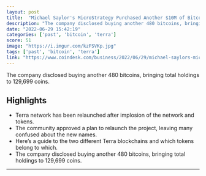 ```yaml
---
layout: post
title:  "Michael Saylor's MicroStrategy Purchased Another $10M of Bitcoin Over Past Two Months"
description: "The company disclosed buying another 480 bitcoins, bringing total holdings to 129,699 coins."
date: "2022-06-29 15:42:19"
categories: ['past', 'bitcoin', 'terra']
score: 51
image: "https://i.imgur.com/kzFSVKp.jpg"
tags: ['past', 'bitcoin', 'terra']
link: "https://www.coindesk.com/business/2022/06/29/michael-saylors-microstrategy-purchased-another-10m-of-bitcoin-over-past-two-months/"
---
```


The company disclosed buying another 480 bitcoins, bringing total holdings to 129,699 coins.

## Highlights

- Terra network has been relaunched after implosion of the network and tokens.
- The community approved a plan to relaunch the project, leaving many confused about the new names.
- Here’s a guide to the two different Terra blockchains and which tokens belong to which.
- The company disclosed buying another 480 bitcoins, bringing total holdings to 129,699 coins.

---
